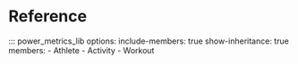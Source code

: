 # Reference


::: power_metrics_lib
    options:
      include-members: true
      show-inheritance: true
      members:
      - Athlete
      - Activity
      - Workout
